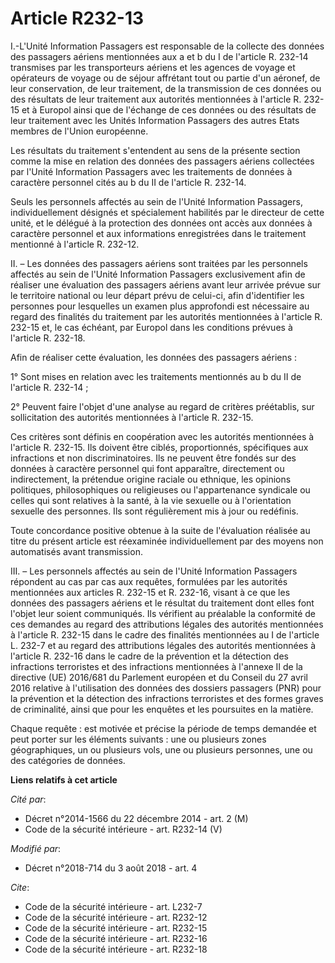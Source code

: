 # Article R232-13

I.-L'Unité Information Passagers est responsable de la collecte des données des passagers aériens mentionnées aux a et b du I
de l'article R. 232-14 transmises par les transporteurs aériens et les agences de voyage et opérateurs de voyage ou de séjour
affrétant tout ou partie d'un aéronef, de leur conservation, de leur traitement, de la transmission de ces données ou des
résultats de leur traitement aux autorités mentionnées à l'article R. 232-15 et à Europol ainsi que de l'échange de ces
données ou des résultats de leur traitement avec les Unités Information Passagers des autres Etats membres de l'Union
européenne. 

Les résultats du traitement s'entendent au sens de la présente section comme la mise en relation des données des passagers
aériens collectées par l'Unité Information Passagers avec les traitements de données à caractère personnel cités au b du II
de l'article R. 232-14. 

Seuls les personnels affectés au sein de l'Unité Information Passagers, individuellement désignés et spécialement habilités
par le directeur de cette unité, et le délégué à la protection des données ont accès aux données à caractère personnel et aux
informations enregistrées dans le traitement mentionné à l'article R. 232-12. 

II. – Les données des passagers aériens sont traitées par les personnels affectés au sein de l'Unité Information Passagers
exclusivement afin de réaliser une évaluation des passagers aériens avant leur arrivée prévue sur le territoire national ou
leur départ prévu de celui-ci, afin d'identifier les personnes pour lesquelles un examen plus approfondi est nécessaire au
regard des finalités du traitement par les autorités mentionnées à l'article R. 232-15 et, le cas échéant, par Europol dans
les conditions prévues à l'article R. 232-18. 

Afin de réaliser cette évaluation, les données des passagers aériens : 

1° Sont mises en relation avec les traitements mentionnés au b du II de l'article R. 232-14 ; 

2° Peuvent faire l'objet d'une analyse au regard de critères préétablis, sur sollicitation des autorités mentionnées à
l'article R. 232-15. 

Ces critères sont définis en coopération avec les autorités mentionnées à l'article R. 232-15. Ils doivent être ciblés,
proportionnés, spécifiques aux infractions et non discriminatoires. Ils ne peuvent être fondés sur des données à caractère
personnel qui font apparaître, directement ou indirectement, la prétendue origine raciale ou ethnique, les opinions
politiques, philosophiques ou religieuses ou l'appartenance syndicale ou celles qui sont relatives à la santé, à la vie
sexuelle ou à l'orientation sexuelle des personnes. Ils sont régulièrement mis à jour ou redéfinis. 

Toute concordance positive obtenue à la suite de l'évaluation réalisée au titre du présent article est réexaminée
individuellement par des moyens non automatisés avant transmission. 

III. – Les personnels affectés au sein de l'Unité Information Passagers répondent au cas par cas aux requêtes, formulées par
les autorités mentionnées aux articles R. 232-15 et R. 232-16, visant à ce que les données des passagers aériens et le
résultat du traitement dont elles font l'objet leur soient communiqués. Ils vérifient au préalable la conformité de ces
demandes au regard des attributions légales des autorités mentionnées à l'article R. 232-15 dans le cadre des finalités
mentionnées au I de l'article L. 232-7 et au regard des attributions légales des autorités mentionnées à l'article R. 232-16
dans le cadre de la prévention et la détection des infractions terroristes et des infractions mentionnées à l'annexe II de la
directive (UE) 2016/681 du Parlement européen et du Conseil du 27 avril 2016 relative à l'utilisation des données des
dossiers passagers (PNR) pour la prévention et la détection des infractions terroristes et des formes graves de criminalité,
ainsi que pour les enquêtes et les poursuites en la matière. 

Chaque requête : est motivée et précise la période de temps demandée et peut porter sur les éléments suivants : une ou
plusieurs zones géographiques, un ou plusieurs vols, une ou plusieurs personnes, une ou des catégories de données.

**Liens relatifs à cet article**

_Cité par_:

  - Décret n°2014-1566 du 22 décembre 2014 - art. 2 (M)
  - Code de la sécurité intérieure - art. R232-14 (V)

_Modifié par_:

  - Décret n°2018-714 du 3 août 2018 - art. 4

_Cite_:

  - Code de la sécurité intérieure - art. L232-7
  - Code de la sécurité intérieure - art. R232-12
  - Code de la sécurité intérieure - art. R232-15
  - Code de la sécurité intérieure - art. R232-16
  - Code de la sécurité intérieure - art. R232-18
